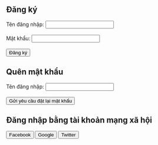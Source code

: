  <div>
                <h2>Đăng ký</h2>
                <form action="/register" method="post">
                    <label for="new_username">Tên đăng nhập:</label>
                    <input type="text" id="new_username" name="new_username" required><br><br>
                    <label for="new_password">Mật khẩu:</label>
                    <input type="password" id="new_password" name="new_password" required><br><br>
                    <input type="submit" value="Đăng ký">
                </form>
            </div>
            <div>
                <h2>Quên mật khẩu</h2>
                <form action="/forgot_password" method="post">
                    <label for="forgot_username">Tên đăng nhập:</label>
                    <input type="text" id="forgot_username" name="forgot_username" required><br><br>
                    <input type="submit" value="Gửi yêu cầu đặt lại mật khẩu">
                </form>
            </div>
            <div>
                <h2>Đăng nhập bằng tài khoản mạng xã hội</h2>
                <button onclick="window.location.href='/login/facebook'">Facebook</button>
                <button onclick="window.location.href='/login/google'">Google</button>
                <button onclick="window.location.href='/login/twitter'">Twitter</button>
            </div>